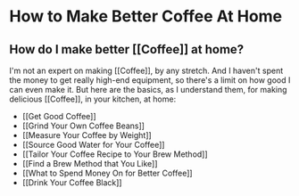 

# How to Make Better Coffee At Home


## **How do I make better **[[Coffee]]** at home?**

I'm not an expert on making [[Coffee]], by any stretch. And I haven't spent the money to get really high-end equipment, so there's a limit on how good I can even make it. But here are the basics, as I understand them, for making delicious [[Coffee]], in your kitchen, at home:

-   [[Get Good Coffee]]
-   [[Grind Your Own Coffee Beans]]
-   [[Measure Your Coffee by Weight]]
-   [[Source Good Water for Your Coffee]]
-   [[Tailor Your Coffee Recipe to Your Brew Method]]
-   [[Find a Brew Method that You Like]]
-   [[What to Spend Money On for Better Coffee]]
-   [[Drink Your Coffee Black]]
